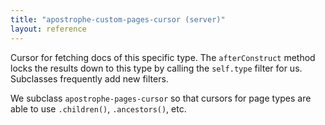 ```yaml
---
title: "apostrophe-custom-pages-cursor (server)"
layout: reference
---
```

Cursor for fetching docs of this specific type. The `afterConstruct`
method locks the results down to this type by calling the
`self.type` filter for us. Subclasses frequently add new filters.

We subclass `apostrophe-pages-cursor` so that cursors for page types
are able to use `.children()`, `.ancestors()`, etc.


